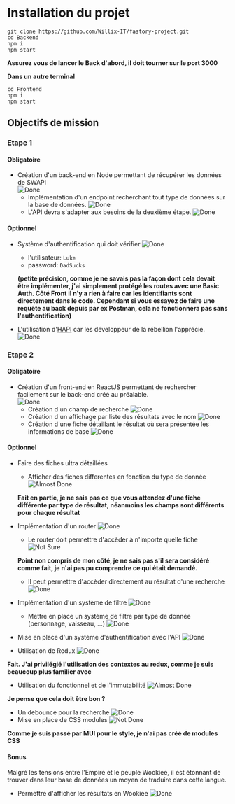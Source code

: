 # Installation du projet

```
git clone https://github.com/Willix-IT/fastory-project.git
cd Backend
npm i
npm start
```
**Assurez vous de lancer le Back d'abord, il doit tourner sur le port 3000**

**Dans un autre terminal**
```
cd Frontend
npm i
npm start
```


## Objectifs de mission

### Etape 1

#### Obligatoire

- Création d'un back-end en Node permettant de récupérer les données de SWAPI <br /> ![Done](https://img.shields.io/badge/Fait-green)
  - Implémentation d'un endpoint recherchant tout type de données sur la base de données. ![Done](https://img.shields.io/badge/Fait-green)
  - L'API devra s'adapter aux besoins de la deuxième étape. ![Done](https://img.shields.io/badge/Fait-green)

#### Optionnel

- Système d'authentification qui doit vérifier ![Done](https://img.shields.io/badge/Fait-green)

  - l'utilisateur: `Luke`
  - password: `DadSucks`

  **(petite précision, comme je ne savais pas la façon dont cela devait être implémenter, j'ai simplement protégé les routes avec une Basic Auth. Côté Front il n'y a rien à faire car les identifiants sont directement dans le code. Cependant si vous essayez de faire une requête au back depuis par ex Postman, cela ne fonctionnera pas sans l'authentification)** <br />

- L'utilisation d'[HAPI](https://hapi.dev/) car les développeur de la rébellion l'apprécie. ![Done](https://img.shields.io/badge/Fait-green)

### Etape 2

#### Obligatoire

- Création d'un front-end en ReactJS permettant de rechercher facilement sur le back-end créé au préalable. <br/> ![Done](https://img.shields.io/badge/Fait-green)
  - Création d'un champ de recherche ![Done](https://img.shields.io/badge/Fait-green)
  - Création d'un affichage par liste des résultats avec le nom ![Done](https://img.shields.io/badge/Fait-green)
  - Création d'une fiche détaillant le résultat où sera présentée les informations de base ![Done](https://img.shields.io/badge/Fait-green)

#### Optionnel

- Faire des fiches ultra détaillées

  - Afficher des fiches differentes en fonction du type de donnée ![Almost Done](https://img.shields.io/badge/Fait-yellow)

  **Fait en partie, je ne sais pas ce que vous attendez d'une fiche différente par type de résultat, néanmoins les champs sont différents pour chaque résultat**

- Implémentation d'un router ![Done](https://img.shields.io/badge/Fait-green)

  - Le router doit permettre d'accèder à n'importe quelle fiche ![Not Sure](https://img.shields.io/badge/Fait-orange)

  **Point non compris de mon côté, je ne sais pas s'il sera considéré comme fait, je n'ai pas pu comprendre ce qui était demandé.**

  - Il peut permettre d'accèder directement au résultat d'une recherche ![Done](https://img.shields.io/badge/Fait-green)

- Implémentation d'un système de filtre ![Done](https://img.shields.io/badge/Fait-green)
  - Mettre en place un système de filtre par type de donnée (personnage, vaisseau, ...) ![Done](https://img.shields.io/badge/Fait-green)
- Mise en place d'un système d'authentification avec l'API ![Done](https://img.shields.io/badge/Fait-green)
- Utilisation de Redux ![Done](https://img.shields.io/badge/Fait-green)

**Fait. J'ai privilégié l'utilisation des contextes au redux, comme je suis beaucoup plus familier avec**

- Utilisation du fonctionnel et de l'immutabilité ![Almost Done](https://img.shields.io/badge/Fait-yellow)

**Je pense que cela doit être bon ?**

- Un debounce pour la recherche ![Done](https://img.shields.io/badge/Fait-green)
- Mise en place de CSS modules ![Not Done](https://img.shields.io/badge/Fait-red)

**Comme je suis passé par MUI pour le style, je n'ai pas créé de modules CSS**

#### Bonus

Malgré les tensions entre l'Empire et le peuple Wookiee, il est étonnant de trouver dans leur base de données un moyen de traduire dans cette langue.

- Permettre d'afficher les résultats en Wookiee ![Done](https://img.shields.io/badge/Fait-green)
